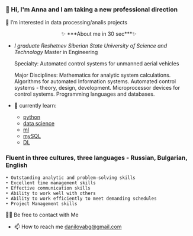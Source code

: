 ### 👋 Hi, I'm Anna and I am taking a new professional direction

👀 I’m interested in data processing/analis projects

<center>✨ ***About me in 30 sec***✨ </center>

*  *I graduate Reshetnev Siberian State University of Science and Technology*
    Master in Engineering

    Specialty: 
    Automated control systems for unmanned aerial vehicles

    Major Disciplines: 
    Mathematics for analytic system calculations. Algorithms for automated Information systems. Automated control systems - theory, design, development. Microprocessor devices for control systems. Programming languages and databases.

* 🌱 currently learn:
    * [python](https://softuni.bg/) 
    * [data science](https://skillfactory.ru/) 
    * [ml](https://skillfactory.ru/)  
    * [mySQL](https://softuni.bg/) 
    * [DL](https://mipt.ru/science/labs/innovation/projects/deep_learning_school)


### Fluent in three cultures, three languages - Russian, Bulgarian, English

    • Outstanding analytic and problem-solving skills
    • Excellent time management skills
    • Effective communication skills
    • Ability to work well with others
    • Ability to work efficiently to meet demanding schedules
    • Project Management skills

🙌🏻 Be free to contact with Me
* 📫 How to reach me danilovabg@gmail.com


